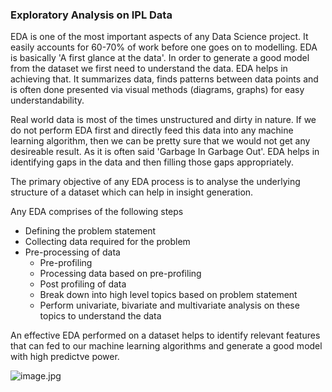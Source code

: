 ### Exploratory Analysis on IPL Data

EDA is one of the most important aspects of any Data Science project. It easily accounts for 60-70% of work before one goes on to modelling. EDA is basically 'A first glance at the data'. In order to generate a good model from the dataset we first need to understand the data. EDA helps in achieving that. It summarizes data, finds patterns between data points and is often done presented via visual methods (diagrams, graphs) for easy understandability.

Real world data is most of the times unstructured and dirty in nature. If we do not perform EDA first and directly feed this data into any machine learning algorithm, then we can be pretty sure that we would not get any desireable result. As it is often said 'Garbage In Garbage Out'. EDA helps in identifying gaps in the data and then filling those gaps appropriately. 

The primary objective of any EDA process is to analyse the underlying structure of a dataset which can help in insight generation.

Any EDA comprises of the following steps
- Defining the problem statement
- Collecting data required for the problem
- Pre-processing of data
  - Pre-profiling
  - Processing data based on pre-profiling
  - Post profiling of data
  - Break down into high level topics based on problem statement
  - Perform univariate, bivariate and multivariate analysis on these topics to understand the data

An effective EDA performed on a dataset helps to identify relevant features that can fed to our machine learning algorithms and generate a good model with high predictve power.


![image.jpg](image/Picture1.jpg)
